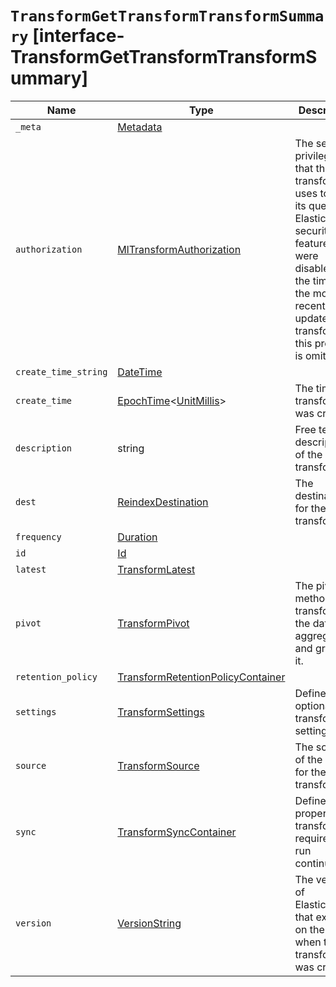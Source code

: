 # `TransformGetTransformTransformSummary` [interface-TransformGetTransformTransformSummary]

| Name | Type | Description |
| - | - | - |
| `_meta` | [Metadata](./Metadata.md) | &nbsp; |
| `authorization` | [MlTransformAuthorization](./MlTransformAuthorization.md) | The security privileges that the transform uses to run its queries. If Elastic Stack security features were disabled at the time of the most recent update to the transform, this property is omitted. |
| `create_time_string` | [DateTime](./DateTime.md) | &nbsp; |
| `create_time` | [EpochTime](./EpochTime.md)<[UnitMillis](./UnitMillis.md)> | The time the transform was created. |
| `description` | string | Free text description of the transform. |
| `dest` | [ReindexDestination](./ReindexDestination.md) | The destination for the transform. |
| `frequency` | [Duration](./Duration.md) | &nbsp; |
| `id` | [Id](./Id.md) | &nbsp; |
| `latest` | [TransformLatest](./TransformLatest.md) | &nbsp; |
| `pivot` | [TransformPivot](./TransformPivot.md) | The pivot method transforms the data by aggregating and grouping it. |
| `retention_policy` | [TransformRetentionPolicyContainer](./TransformRetentionPolicyContainer.md) | &nbsp; |
| `settings` | [TransformSettings](./TransformSettings.md) | Defines optional transform settings. |
| `source` | [TransformSource](./TransformSource.md) | The source of the data for the transform. |
| `sync` | [TransformSyncContainer](./TransformSyncContainer.md) | Defines the properties transforms require to run continuously. |
| `version` | [VersionString](./VersionString.md) | The version of Elasticsearch that existed on the node when the transform was created. |
